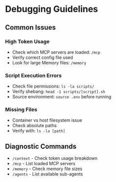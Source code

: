 # Debugging Guidelines

## Common Issues

### High Token Usage
- Check which MCP servers are loaded: `/mcp`
- Verify correct config file used
- Look for large Memory files: `/memory`

### Script Execution Errors
- Check file permissions: `ls -la scripts/`
- Verify shebang: `head -1 scripts/[script].sh`
- Source environment: `source .env` before running

### Missing Files
- Container vs host filesystem issue
- Check absolute paths
- Verify with: `ls -la [path]`

## Diagnostic Commands
- `/context` - Check token usage breakdown
- `/mcp` - List loaded MCP servers
- `/memory` - Check memory file sizes
- `/agents` - List available sub-agents
